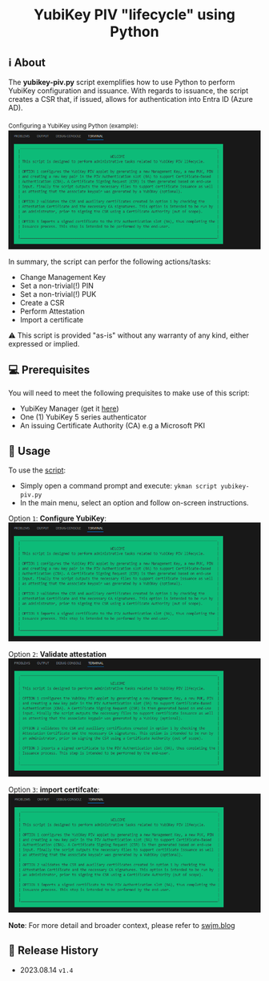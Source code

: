 <h1 align="center"> YubiKey PIV "lifecycle" using Python</h1>

## ℹ️ About
The **yubikey-piv.py** script exemplifies how to use Python to perform YubiKey configuration and issuance. 
With regards to issuance, the script creates a CSR that, if issued, allows for authentication into Entra ID (Azure AD).
 
<sub>Configuring a YubiKey using Python (example):<sub>
![](/images/configure-yubikey.gif)

In summary, the script can perfor the following actions/tasks:

* Change Management Key
* Set a non-trivial(!) PIN
* Set a non-trivial(!) PUK
* Create a CSR
* Perform Attestation
* Import a certificate

⚠️ This script is provided "as-is" without any warranty of any kind, either expressed or implied.

## 💻 Prerequisites
You will need to meet the following prequisites to make use of this script:

- YubiKey Manager (get it [here](https://www.yubico.com/support/download/yubikey-manager/))
- One (1) YubiKey 5 series authenticator
- An issuing Certificate Authority (CA) e.g a Microsoft PKI

## 📖 Usage
To use the [script](https://github.com/JMarkstrom/PIV/raw/main/yubikey-piv.py):

* Simply open a command prompt and execute: ```ykman script yubikey-piv.py```
* In the main menu, select an option and follow on-screen instructions.

Option ```1```: **Configure YubiKey**:
![](/images/configure-yubikey.gif)

Option ```2```: **Validate attestation**
![](/images/validate-yubikey-attestation.gif)

Option ```3```: **import certifcate**:
![](/images/import-certificate-to-yubikey.gif)


**Note**: For more detail and broader context, please refer to [swjm.blog](https://swjm.blog)

## 📜 Release History
* 2023.08.14 `v1.4`
